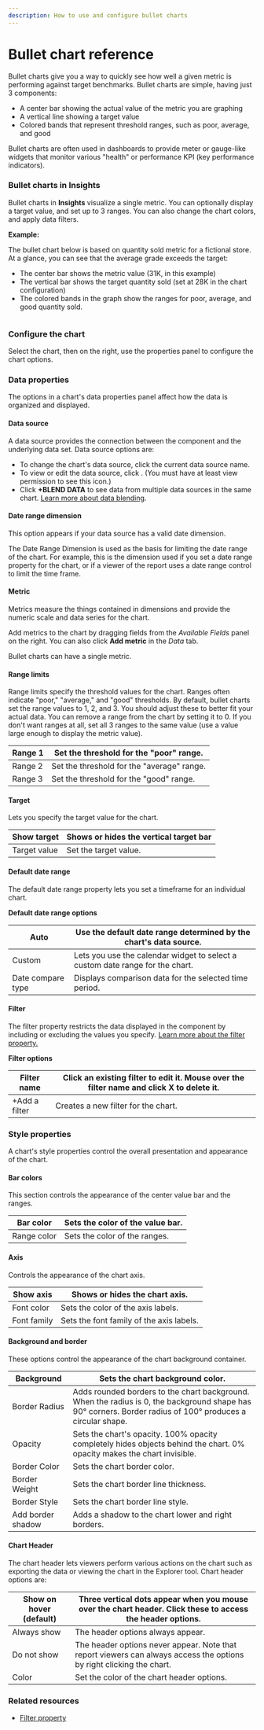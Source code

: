 ```yaml
---
description: How to use and configure bullet charts
---
```


# Bullet chart reference



Bullet charts give you a way to quickly see how well a given metric is performing against target benchmarks. Bullet charts are simple, having just 3 components:

* A center bar showing the actual value of the metric you are graphing
* A vertical line showing a target value
* Colored bands that represent threshold ranges, such as poor, average, and good

Bullet charts are often used in dashboards to provide meter or gauge-like widgets that monitor various "health" or performance KPI (key performance indicators).

### Bullet charts in Insights <a href="#about-chart" id="about-chart"></a>

Bullet charts in **Insights** visualize a single metric. You can optionally display a target value, and set up to 3 ranges. You can also change the chart colors, and apply data filters.

**Example:**

The bullet chart below is based on quantity sold metric for a fictional store. At a glance, you can see that the average grade exceeds the target:

* The center bar shows the metric value (31K, in this example)
* The vertical bar shows the target quantity sold (set at 28K in the chart configuration)
* The colored bands in the graph show the ranges for poor, average, and good quantity sold.

<figure><img src="https://files.gitbook.com/v0/b/gitbook-x-prod.appspot.com/o/spaces%2F13P8l3kHXpB6Md6CLuQh%2Fuploads%2FYedrjBAiooVf6cJ6aSl6%2Fimage.png?alt=media&#x26;token=c56ce3b0-d103-4d46-9b55-56d5a7918dcc" alt=""><figcaption></figcaption></figure>

### Configure the chart <a href="#configure" id="configure"></a>

Select the chart, then on the right, use the properties panel to configure the chart options.

### Data properties <a href="#data-properties" id="data-properties"></a>

The options in a chart's data properties panel affect how the data is organized and displayed.

#### Data source <a href="#data-source" id="data-source"></a>

A data source provides the connection between the component and the underlying data set. Data source options are:

* To change the chart's data source, click the current data source name.
* To view or edit the data source, click <img src="broken-reference" alt="" data-size="line">. (You must have at least view permission to see this icon.)
* Click **+BLEND DATA** to see data from multiple data sources in the same chart. [Learn more about data blending](broken-reference).

#### Date range dimension <a href="#date-range-dimension" id="date-range-dimension"></a>

This option appears if your data source has a valid date dimension.&#x20;

The Date Range Dimension is used as the basis for limiting the date range of the chart. For example, this is the dimension used if you set a date range property for the chart, or if a viewer of the report uses a date range control to limit the time frame.

#### Metric

Metrics measure the things contained in dimensions and provide the numeric scale and data series for the chart.

Add metrics to the chart by dragging fields from the _Available Fields_ panel on the right. You can also click **Add metric** in the _Data_ tab.

Bullet charts can have a single metric.

#### Range limits

Range limits specify the threshold values for the chart. Ranges often indicate "poor," "average," and "good" thresholds. By default, bullet charts set the range values to 1, 2, and 3. You should adjust these to better fit your actual data. You can remove a range from the chart by setting it to 0. If you don't want ranges at all, set all 3 ranges to the same value (use a value large enough to display the metric value).

| Range 1 | Set the threshold for the "poor" range.    |
| ------- | ------------------------------------------ |
| Range 2 | Set the threshold for the "average" range. |
| Range 3 | Set the threshold for the "good" range.    |

#### Target

Lets you specify the target value for the chart.

| Show target  | Shows or hides the vertical target bar |
| ------------ | -------------------------------------- |
| Target value | Set the target value.                  |

#### Default date range <a href="#default-date-range" id="default-date-range"></a>

The default date range property lets you set a timeframe for an individual char&#x74;_._

**Default date range options**

| Auto              | Use the default date range determined by the chart's data source.             |
| ----------------- | ----------------------------------------------------------------------------- |
| Custom            | Lets you use the calendar widget to select a custom date range for the chart. |
| Date compare type | Displays comparison data for the selected time period.                        |

#### Filter <a href="#filter" id="filter"></a>

The filter property restricts the data displayed in the component by including or excluding the values you specif&#x79;_._ [Learn more about the filter property.](broken-reference)

**Filter options**

| Filter name   | Click an existing filter to edit it. Mouse over the filter name and click **X** to delete it. |
| ------------- | --------------------------------------------------------------------------------------------- |
| +Add a filter | Creates a new filter for the chart.                                                           |

### Style properties <a href="#style-properties" id="style-properties"></a>

A chart's style properties control the overall presentation and appearance of the chart.

#### Bar colors

This section controls the appearance of the center value bar and the ranges.

| Bar color   | Sets the color of the value bar. |
| ----------- | -------------------------------- |
| Range color | Sets the color of the ranges.    |

#### Axis

Controls the appearance of the chart axis.

| Show axis   | Shows or hides the chart axis.           |
| ----------- | ---------------------------------------- |
| Font color  | Sets the color of the axis labels.       |
| Font family | Sets the font family of the axis labels. |

#### Background and border <a href="#background-and-border" id="background-and-border"></a>

These options control the appearance of the chart background container.

| Background        | Sets the chart background color.                                                                                                                           |
| ----------------- | ---------------------------------------------------------------------------------------------------------------------------------------------------------- |
| Border Radius     | Adds rounded borders to the chart background. When the radius is 0, the background shape has 90° corners. Border radius of 100° produces a circular shape. |
| Opacity           | Sets the chart's opacity. 100% opacity completely hides objects behind the chart. 0% opacity makes the chart invisible.                                    |
| Border Color      | Sets the chart border color.                                                                                                                               |
| Border Weight     | Sets the chart border line thickness.                                                                                                                      |
| Border Style      | Sets the chart border line style.                                                                                                                          |
| Add border shadow | Adds a shadow to the chart lower and right borders.                                                                                                        |

#### Chart Header <a href="#chart-header" id="chart-header"></a>

The chart header lets viewers perform various actions on the chart such as exporting the data or viewing the chart in the Explorer tool. Chart header options are:

| Show on hover (default) | Three vertical dots appear when you mouse over the chart header. Click these to access the header options.           |
| ----------------------- | -------------------------------------------------------------------------------------------------------------------- |
| Always show             | The header options always appear.                                                                                    |
| Do not show             | The header options never appear. Note that report viewers can always access the options by right clicking the chart. |
| Color                   | Set the color of the chart header options.                                                                           |

### Related resources <a href="#related-resources" id="related-resources"></a>

* [Filter property](broken-reference)
